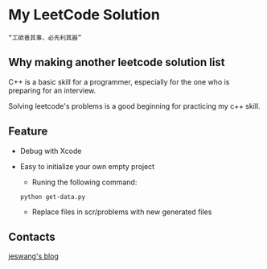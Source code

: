My LeetCode Solution
========
	“工欲善其事，必先利其器”
## Why making another leetcode solution list
C++ is a basic skill for a programmer, especially for the one who is preparing for an interview. 

Solving leetcode's problems is a good beginning for practicing my c++ skill. 

## Feature
- Debug with Xcode
- Easy to initialize your own empty project
	- Runing the following command:
	
	```
	python get-data.py
	```
	
	- Replace files in scr/problems with new generated files
	
## Contacts
[jeswang's blog](blog.jeswang.org)
